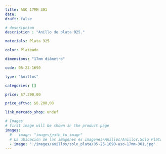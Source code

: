 ```yaml
---
title: ASO 17MM 301
date: 
draft: false

# descripcion
description : "Anillo de plata 925."

materials: Plata 925

color: Plateado

dimensions: "17mm diámetro"

code: 05-23-1690

type: "Anillos"

categories: []

price: $7.290,00

price_eftvo: $6.200,00

link_mercado_shop: undef

# Images
# first image will be shown in the product page
images:
  # - image: "images/path_to_image"
  # La ubicacion de las imagenes es imagenes/Anillos/Anillos.Solo Plata/05-23-1690-aso-17mm-301
  - image: "./images/anillos/solo_plata/05-23-1690-aso-17mm-301.jpg"
---
```

